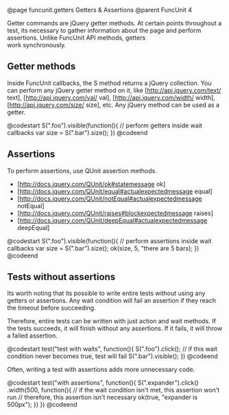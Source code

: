 @page funcunit.getters Getters & Assertions
@parent FuncUnit 4

Getter commands are jQuery getter methods. At certain points throughout a test, its necessary 
to gather information about the page and perform assertions.  Unlike FuncUnit API methods, getters  
work synchronously.

## Getter methods

Inside FuncUnit callbacks, the S method returns a jQuery collection.  You can perform any jQuery getter method 
on it, like [http://api.jquery.com/text/ text], [http://api.jquery.com/val/ val], 
[http://api.jquery.com/width/ width], [http://api.jquery.com/size/ size], etc. Any jQuery method can be used 
as a getter.

@codestart
S(".foo").visible(function(){
  // perform getters inside wait callbacks
  var size = S(".bar").size();
})
@codeend

## Assertions

To perform assertions, use QUnit assertion methods.

- [http://docs.jquery.com/QUnit/ok#statemessage ok]
- [http://docs.jquery.com/QUnit/equal#actualexpectedmessage equal]
- [http://docs.jquery.com/QUnit/notEqual#actualexpectedmessage notEqual]
- [http://docs.jquery.com/QUnit/raises#blockexpectedmessage raises]
- [http://docs.jquery.com/QUnit/deepEqual#actualexpectedmessage deepEqual]

@codestart
S(".foo").visible(function(){
  // perform assertions inside wait callbacks
  var size = S(".bar").size();
  ok(size, 5, "there are 5 bars);
})
@codeend

## Tests without assertions

Its worth noting that its possible to write entire tests without using any getters or assertions. 
Any wait condition will fail an assertion if they reach the timeout before succeeding. 

Therefore, entire tests can be written with just action and wait methods. If the tests succeeds, it will finish 
without any assertions.  If it fails, it will throw a failed assertion.

@codestart
test("test with waits", function(){
  S(".foo").click();
  // if this wait condition never becomes true, test will fail
  S(".bar").visible();
})
@codeend

Often, writing a test with assertions adds more unnecessary code.

@codestart
test("with assertions", function(){
  S(".expander").click()
    .width(500, function(){
      // if the wait condition isn't met, this assertion won't run
      // therefore, this assertion isn't necessary
      ok(true, "expander is 500px");
    })
})
@codeend
